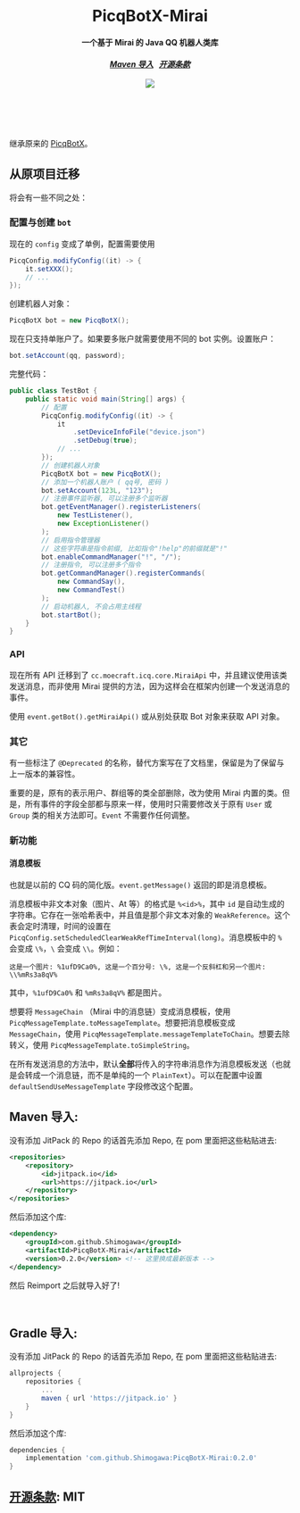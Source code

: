 <h1 align="center">
  <br>
  <br>
  PicqBotX-Mirai
  <h4 align="center">
  一个基于 Mirai 的 Java QQ 机器人类库
  </h4>
  <h5 align="center">
    <a href="#maven">Maven 导入</a>&nbsp;&nbsp;
    <a href="#license">开源条款</a>
    <br><br>
    <a href="https://jitpack.io/#Shimogawa/PicqBotX-Mirai">
      <img src="https://jitpack.io/v/Shimogawa/PicqBotX-Mirai.svg"></img>
    </a>
  </h5>
  <br>
  <br>
  <br>
</h1>

继承原来的 [PicqBotX][picqbotx-legacy]。

## 从原项目迁移

将会有一些不同之处：

### 配置与创建 `bot`

现在的 `config` 变成了单例，配置需要使用

```java
PicqConfig.modifyConfig((it) -> {
    it.setXXX();
    // ...
});
```

创建机器人对象：

```java
PicqBotX bot = new PicqBotX();
```

现在只支持单账户了。如果要多账户就需要使用不同的 bot 实例。设置账户：

```java
bot.setAccount(qq, password);
```

完整代码：

```java
public class TestBot {
    public static void main(String[] args) {
        // 配置
        PicqConfig.modifyConfig((it) -> {
            it
                .setDeviceInfoFile("device.json")
                .setDebug(true);
            // ...
        });
        // 创建机器人对象
        PicqBotX bot = new PicqBotX();
        // 添加一个机器人账户 ( qq号, 密码 )
        bot.setAccount(123L, "123");
        // 注册事件监听器, 可以注册多个监听器
        bot.getEventManager().registerListeners(
            new TestListener(),
            new ExceptionListener()
        );
        // 启用指令管理器
        // 这些字符串是指令前缀, 比如指令"!help"的前缀就是"!"
        bot.enableCommandManager("!", "/");
        // 注册指令, 可以注册多个指令
        bot.getCommandManager().registerCommands(
            new CommandSay(),
            new CommandTest()
        );
        // 启动机器人, 不会占用主线程
        bot.startBot();
    }
}
```

### API

现在所有 API 迁移到了 `cc.moecraft.icq.core.MiraiApi` 中，并且建议使用该类发送消息，而非使用 Mirai 提供的方法，因为这样会在框架内创建一个发送消息的事件。

使用 `event.getBot().getMiraiApi()` 或从别处获取 Bot 对象来获取 API 对象。

### 其它

有一些标注了 `@Deprecated` 的名称，替代方案写在了文档里，保留是为了保留与上一版本的兼容性。

重要的是，原有的表示用户、群组等的类全部删除，改为使用 Mirai 内置的类。但是，所有事件的字段全部都与原来一样，使用时只需要修改关于原有 `User` 或 `Group` 类的相关方法即可。`Event` 不需要作任何调整。

### 新功能

#### 消息模板

也就是以前的 CQ 码的简化版。`event.getMessage()` 返回的即是消息模板。

消息模板中非文本对象（图片、At 等）的格式是 `%<id>%`，其中 `id` 是自动生成的字符串。它存在一张哈希表中，并且值是那个非文本对象的 `WeakReference`。这个表会定时清理，时间的设置在 `PicqConfig.setScheduledClearWeakRefTimeInterval(long)`。消息模板中的 `%` 会变成 `\%`，`\` 会变成 `\\`。例如：

```
这是一个图片: %1ufD9Ca0%, 这是一个百分号: \%, 这是一个反斜杠和另一个图片: \\%mRs3a8qV%
```

其中，`%1ufD9Ca0%` 和 `%mRs3a8qV%` 都是图片。

想要将 `MessageChain` （Mirai 中的消息链）变成消息模板，使用 `PicqMessageTemplate.toMessageTemplate`。想要把消息模板变成 `MessageChain`，使用 `PicqMessageTemplate.messageTemplateToChain`。想要去除转义，使用 `PicqMessageTemplate.toSimpleString`。

在所有发送消息的方法中，默认**全部**将传入的字符串消息作为消息模板发送（也就是会转成一个消息链，而不是单纯的一个 `PlainText`）。可以在配置中设置 `defaultSendUseMessageTemplate` 字段修改这个配置。


<a name="maven"></a>
Maven 导入:
--------

没有添加 JitPack 的 Repo 的话首先添加 Repo, 在 pom 里面把这些粘贴进去:

```xml
<repositories>
    <repository>
        <id>jitpack.io</id>
        <url>https://jitpack.io</url>
    </repository>
</repositories>
```

然后添加这个库:

```xml
<dependency>
    <groupId>com.github.Shimogawa</groupId>
    <artifactId>PicqBotX-Mirai</artifactId>
    <version>0.2.0</version> <!-- 这里换成最新版本 -->
</dependency>
```

然后 Reimport 之后就导入好了!

<br>

<a name="gradle"></a>
Gradle 导入:
--------

没有添加 JitPack 的 Repo 的话首先添加 Repo, 在 pom 里面把这些粘贴进去:

```gradle
allprojects {
    repositories {
        ...
        maven { url 'https://jitpack.io' }
    }
}
```

然后添加这个库:

```gradle
dependencies {
    implementation 'com.github.Shimogawa:PicqBotX-Mirai:0.2.0'
}
```

<a name="license"></a>
[开源条款](https://choosealicense.com/licenses/mit/): MIT
--------


[picqbotx-legacy]: https://github.com/HyDevelop/PicqBotX
